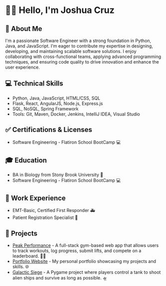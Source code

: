 # 👋🏼 Hello, I'm Joshua Cruz

## 🚀 About Me
I'm a passionate Software Engineer with a strong foundation in Python, Java, and JavaScript. I'm eager to contribute my expertise in designing, developing, and maintaining scalable software solutions. I enjoy collaborating with cross-functional teams, applying advanced programming techniques, and ensuring code quality to drive innovation and enhance the user experience.

## 💻 Technical Skills
- Python, Java, JavaScript, HTML/CSS, SQL
- Flask, React, AngularJS, Node.js, Express.js
- SQL, NoSQL, Spring Framework
- Tools: Git, Maven, Docker, Jenkins, IntelliJ IDEA, Visual Studio

## ✅ Certifications & Licenses
- Software Engineering - Flatiron School BootCamp 💻

## 🎓 Education
- BA in Biology from Stony Brook University 📖
- Software Engineering - Flatiron School BootCamp 💻

## 💼 Work Experience
- EMT-Basic, Certified First Responder 🚑
- Patient Registration Specialist 🏥

## 🌟 Projects
- [Peak Performance](https://github.com/JoshC1998/PeakPerformance) - A full-stack gym-based web app that allows users to track workouts, log progress, submit lifts, and compete on a leaderboard. 💪🏼
- [Portfolio Website](https://joshuacruzportfolio.netlify.app/) - My personal portfolio showcasing my projects and skills. 🌐
- [Galactic Siege](https://github.com/JoshC1998/Galactic_Seige) - A Pygame project where players control a tank to shoot alien ships and survive as long as possible. 🛸
